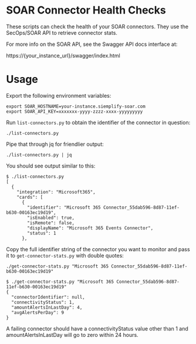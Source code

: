 # SOAR Connector Health Checks

These scripts can check the health of your SOAR connectors. They use the SecOps/SOAR API to retrieve connector stats.

For more info on the SOAR API, see the Swagger API docs interface at:

https://{your_instance_url}/swagger/index.html

# Usage

Export the following environment variables:

```
export SOAR_HOSTNAME=your-instance.siemplify-soar.com
export SOAR_API_KEY=xxxxxxx-yyyy-zzzz-xxxx-yyyyyyyyy
```

Run `list-connectors.py` to obtain the identifier of the connector in question:

```
./list-connectors.py
```

Pipe that through jq for friendlier output:

```
./list-connectors.py | jq
```

You should see output similar to this:

```
$ ./list-connectors.py 
[
  {
    "integration": "Microsoft365",
    "cards": [
      {
        "identifier": "Microsoft 365 Connector_55dab596-8d87-11ef-b630-00163ec19d19",
        "isEnabled": true,
        "isRemote": false,
        "displayName": "Microsoft 365 Events Connector",
        "status": 1
      },
```

Copy the full identifier string of the connector you want to monitor and pass it to `get-connector-stats.py` with double quotes:

```
./get-connector-stats.py "Microsoft 365 Connector_55dab596-8d87-11ef-b630-00163ec19d19"
```

```
$ ./get-connector-stats.py "Microsoft 365 Connector_55dab596-8d87-11ef-b630-00163ec19d19"
{
  "connectorIdentifier": null,
  "connectivityStatus": 1,
  "amountAlertsInLastDay": 4,
  "avgAlertsPerDay": 9
}
```

A failing connector should have a connectivityStatus value other than 1 and amountAlertsInLastDay will go to zero within 24 hours.


